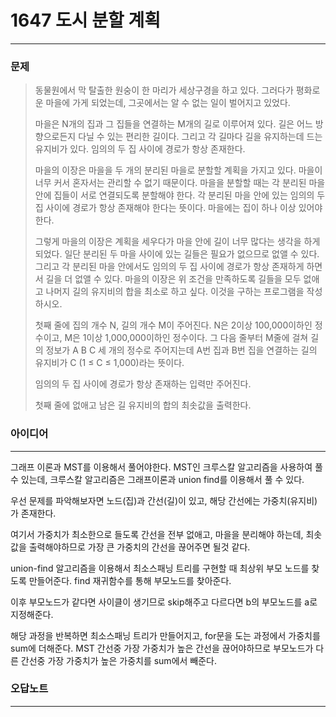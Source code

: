 # 1647 도시 분할 계획
------------
### 문제

>동물원에서 막 탈출한 원숭이 한 마리가 세상구경을 하고 있다. 그러다가 평화로운 마을에 가게 되었는데, 그곳에서는 알 수 없는 일이 벌어지고 있었다.
>
>마을은 N개의 집과 그 집들을 연결하는 M개의 길로 이루어져 있다. 길은 어느 방향으로든지 다닐 수 있는 편리한 길이다. 그리고 각 길마다 길을 유지하는데 드는 유지비가 있다. 임의의 두 집 사이에 경로가 항상 존재한다.
>
>마을의 이장은 마을을 두 개의 분리된 마을로 분할할 계획을 가지고 있다. 마을이 너무 커서 혼자서는 관리할 수 없기 때문이다. 마을을 분할할 때는 각 분리된 마을 안에 집들이 서로 연결되도록 분할해야 한다. 각 분리된 마을 안에 있는 임의의 두 집 사이에 경로가 항상 존재해야 한다는 뜻이다. 마을에는 집이 하나 이상 있어야 한다.
>
>그렇게 마을의 이장은 계획을 세우다가 마을 안에 길이 너무 많다는 생각을 하게 되었다. 일단 분리된 두 마을 사이에 있는 길들은 필요가 없으므로 없앨 수 있다. 그리고 각 분리된 마을 안에서도 임의의 두 집 사이에 경로가 항상 존재하게 하면서 길을 더 없앨 수 있다. 마을의 이장은 위 조건을 만족하도록 길들을 모두 없애고 나머지 길의 유지비의 합을 최소로 하고 싶다. 이것을 구하는 프로그램을 작성하시오.
>
>첫째 줄에 집의 개수 N, 길의 개수 M이 주어진다. N은 2이상 100,000이하인 정수이고, M은 1이상 1,000,000이하인 정수이다. 그 다음 줄부터 M줄에 걸쳐 길의 정보가 A B C 세 개의 정수로 주어지는데 A번 집과 B번 집을 연결하는 길의 유지비가 C (1 ≤ C ≤ 1,000)라는 뜻이다.
>
>임의의 두 집 사이에 경로가 항상 존재하는 입력만 주어진다.
>
>첫째 줄에 없애고 남은 길 유지비의 합의 최솟값을 출력한다.

### 아이디어 
----------
그래프 이론과 MST를 이용해서 풀어야한다.
MST인 크루스칼 알고리즘을 사용하여 풀 수 있는데,
크루스칼 알고리즘은 그래프이론과 union find를 이용해서 풀 수 있다.

우선 문제를 파악해보자면
노드(집)과 간선(길)이 있고, 해당 간선에는 가중치(유지비)가 존재한다.

여기서 가중치가 최소한으로 들도록 간선을 전부 없애고,
마을을 분리해야 하는데, 최솟값을 출력해야하므로 가장 큰 가중치의 간선을 끊어주면 될것 같다.

union-find 알고리즘을 이용해서 최소스패닝 트리를 구현할 때 최상위 부모 노드를 찾도록 만들어준다.
find 재귀함수를 통해 부모노드를 찾아준다.

이후 부모노드가 같다면 사이클이 생기므로 skip해주고
다르다면 b의 부모노드를 a로 지정해준다.

해당 과정을 반복하면 최소스패닝 트리가 만들어지고, for문을 도는 과정에서 가중치를 sum에 더해준다.
MST 간선중 가장 가중치가 높은 간선을 끊어야하므로 부모노드가 다른 간선중 가장 가중치가 높은 가중치를 sum에서 빼준다.

### 오답노트
----------